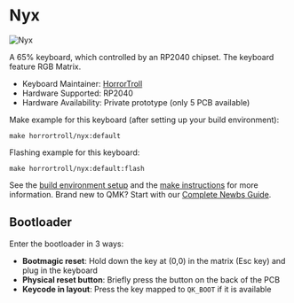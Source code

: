 # Nyx

![Nyx](https://i.imgur.com/I202xevh.png)

A 65% keyboard, which controlled by an RP2040 chipset. The keyboard feature RGB Matrix.

* Keyboard Maintainer: [HorrorTroll](https://github.com/HorrorTroll)
* Hardware Supported: RP2040
* Hardware Availability: Private prototype (only 5 PCB available)

Make example for this keyboard (after setting up your build environment):

    make horrortroll/nyx:default

Flashing example for this keyboard:

    make horrortroll/nyx:default:flash

See the [build environment setup](https://docs.qmk.fm/#/getting_started_build_tools) and the [make instructions](https://docs.qmk.fm/#/getting_started_make_guide) for more information. Brand new to QMK? Start with our [Complete Newbs Guide](https://docs.qmk.fm/#/newbs).

## Bootloader

Enter the bootloader in 3 ways:

* **Bootmagic reset**: Hold down the key at (0,0) in the matrix (Esc key) and plug in the keyboard
* **Physical reset button**: Briefly press the button on the back of the PCB
* **Keycode in layout**: Press the key mapped to `QK_BOOT` if it is available
